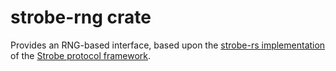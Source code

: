 # strobe-rng crate

Provides an RNG-based interface, based upon the [strobe-rs
implementation](https://crates.io/crates/strobe-rs) of the [Strobe
protocol framework](https://strobe.sourceforge.io/).